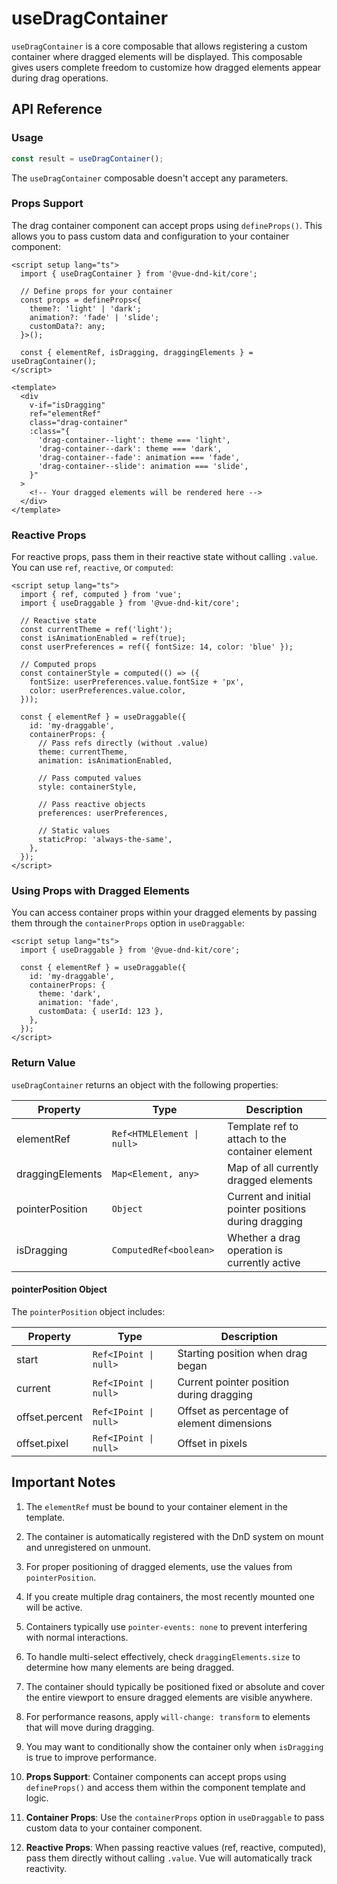 # useDragContainer

`useDragContainer` is a core composable that allows registering a custom container where dragged elements will be displayed. This composable gives users complete freedom to customize how dragged elements appear during drag operations.

## API Reference

### Usage

```ts
const result = useDragContainer();
```

The `useDragContainer` composable doesn't accept any parameters.

### Props Support

The drag container component can accept props using `defineProps()`. This allows you to pass custom data and configuration to your container component:

```vue
<script setup lang="ts">
  import { useDragContainer } from '@vue-dnd-kit/core';

  // Define props for your container
  const props = defineProps<{
    theme?: 'light' | 'dark';
    animation?: 'fade' | 'slide';
    customData?: any;
  }>();

  const { elementRef, isDragging, draggingElements } = useDragContainer();
</script>

<template>
  <div
    v-if="isDragging"
    ref="elementRef"
    class="drag-container"
    :class="{
      'drag-container--light': theme === 'light',
      'drag-container--dark': theme === 'dark',
      'drag-container--fade': animation === 'fade',
      'drag-container--slide': animation === 'slide',
    }"
  >
    <!-- Your dragged elements will be rendered here -->
  </div>
</template>
```

### Reactive Props

For reactive props, pass them in their reactive state without calling `.value`. You can use `ref`, `reactive`, or `computed`:

```vue
<script setup lang="ts">
  import { ref, computed } from 'vue';
  import { useDraggable } from '@vue-dnd-kit/core';

  // Reactive state
  const currentTheme = ref('light');
  const isAnimationEnabled = ref(true);
  const userPreferences = ref({ fontSize: 14, color: 'blue' });

  // Computed props
  const containerStyle = computed(() => ({
    fontSize: userPreferences.value.fontSize + 'px',
    color: userPreferences.value.color,
  }));

  const { elementRef } = useDraggable({
    id: 'my-draggable',
    containerProps: {
      // Pass refs directly (without .value)
      theme: currentTheme,
      animation: isAnimationEnabled,

      // Pass computed values
      style: containerStyle,

      // Pass reactive objects
      preferences: userPreferences,

      // Static values
      staticProp: 'always-the-same',
    },
  });
</script>
```

### Using Props with Dragged Elements

You can access container props within your dragged elements by passing them through the `containerProps` option in `useDraggable`:

```vue
<script setup lang="ts">
  import { useDraggable } from '@vue-dnd-kit/core';

  const { elementRef } = useDraggable({
    id: 'my-draggable',
    containerProps: {
      theme: 'dark',
      animation: 'fade',
      customData: { userId: 123 },
    },
  });
</script>
```

### Return Value

`useDragContainer` returns an object with the following properties:

| Property         | Type                       | Description                                           |
| ---------------- | -------------------------- | ----------------------------------------------------- |
| elementRef       | `Ref<HTMLElement \| null>` | Template ref to attach to the container element       |
| draggingElements | `Map<Element, any>`        | Map of all currently dragged elements                 |
| pointerPosition  | `Object`                   | Current and initial pointer positions during dragging |
| isDragging       | `ComputedRef<boolean>`     | Whether a drag operation is currently active          |

#### pointerPosition Object

The `pointerPosition` object includes:

| Property       | Type                  | Description                                |
| -------------- | --------------------- | ------------------------------------------ |
| start          | `Ref<IPoint \| null>` | Starting position when drag began          |
| current        | `Ref<IPoint \| null>` | Current pointer position during dragging   |
| offset.percent | `Ref<IPoint \| null>` | Offset as percentage of element dimensions |
| offset.pixel   | `Ref<IPoint \| null>` | Offset in pixels                           |

## Important Notes

1. The `elementRef` must be bound to your container element in the template.

2. The container is automatically registered with the DnD system on mount and unregistered on unmount.

3. For proper positioning of dragged elements, use the values from `pointerPosition`.

4. If you create multiple drag containers, the most recently mounted one will be active.

5. Containers typically use `pointer-events: none` to prevent interfering with normal interactions.

6. To handle multi-select effectively, check `draggingElements.size` to determine how many elements are being dragged.

7. The container should typically be positioned fixed or absolute and cover the entire viewport to ensure dragged elements are visible anywhere.

8. For performance reasons, apply `will-change: transform` to elements that will move during dragging.

9. You may want to conditionally show the container only when `isDragging` is true to improve performance.

10. **Props Support**: Container components can accept props using `defineProps()` and access them within the component template and logic.

11. **Container Props**: Use the `containerProps` option in `useDraggable` to pass custom data to your container component.

12. **Reactive Props**: When passing reactive values (ref, reactive, computed), pass them directly without calling `.value`. Vue will automatically track reactivity.
